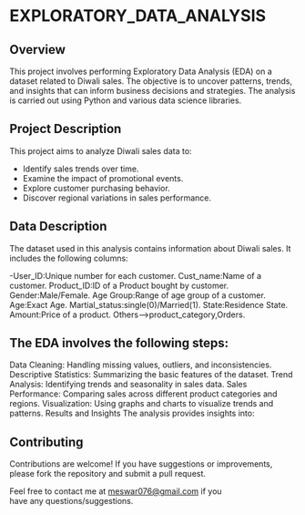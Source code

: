 # EXPLORATORY_DATA_ANALYSIS


## Overview

This project involves performing Exploratory Data Analysis (EDA) on a dataset related to Diwali sales. The objective is to uncover patterns, trends, and insights that can inform business decisions and strategies. The analysis is carried out using Python and various data science libraries.


## Project Description

This project aims to analyze Diwali sales data to:
- Identify sales trends over time.
- Examine the impact of promotional events.
- Explore customer purchasing behavior.
- Discover regional variations in sales performance.


## Data Description

The dataset used in this analysis contains information about Diwali sales. It includes the following columns:

-User_ID:Unique number for each customer.
Cust_name:Name of a customer.
Product_ID:ID of a Product bought by customer.
Gender:Male/Female.
Age Group:Range of age group of a customer.
Age:Exact Age.
Martial_status:single(0)/Married(1).
State:Residence State.
Amount:Price of a product.
Others-->product_category,Orders.

## The EDA involves the following steps:

Data Cleaning: Handling missing values, outliers, and inconsistencies.
Descriptive Statistics: Summarizing the basic features of the dataset.
Trend Analysis: Identifying trends and seasonality in sales data.
Sales Performance: Comparing sales across different product categories and regions.
Visualization: Using graphs and charts to visualize trends and patterns.
Results and Insights
The analysis provides insights into:

## Contributing

Contributions are welcome! If you have suggestions or improvements, please fork the repository and submit a pull request.

Feel free to contact me at meswar076@gmail.com if you have any questions/suggestions.
